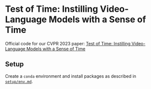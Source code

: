 # Test of Time: Instilling Video-Language Models with a Sense of Time

Official code for our CVPR 2023 paper: [Test of Time: Instilling Video-Language Models with a Sense of Time](https://arxiv.org/abs/2301.02074)

## Setup

Create a `conda` environment and install packages as described in [`setup/env.md`](setup/env.md).